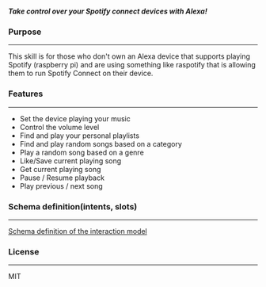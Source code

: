 ##### Take control over your Spotify connect devices with Alexa!



### Purpose

------

This skill is for those who don't own an Alexa device that supports playing Spotify (raspberry pi) and are using something like raspotify that is allowing them to run Spotify Connect on their device.

### Features

------

- Set the device playing your music
- Control the volume level
- Find and play your personal playlists
- Find and play random songs based on a category 
- Play a random song based on a genre
- Like/Save current playing song
- Get current playing song
- Pause / Resume playback
- Play previous / next song

### Schema definition(intents, slots)

------

[Schema definition of the interaction model](intents.json)

### License

------

MIT